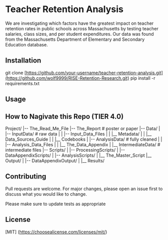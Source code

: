 # Teacher Retention Analysis
We are investigating which factors have the greatest impact on teacher retention rates in public schools across Massachusetts by testing teacher salaries, class sizes, and per student expenditures. Our data was found from the Massachusetts Department of Elementary and Secondary Education database.

## Installation
git clone [https://github.com/your-username/teacher-retention-analysis.git](https://github.com/wolf9999/RISE-Retention-Research.git)
pip install -r requirements.txt

## Usage

## How to Nagivate this Repo (TIER 4.0)
Project/
|-- The_Read_Me_File
|-- The_Report       # poster or paper
|-- Data/
|   |-- InputData/          # raw data
|   |   |-- Input_Data_Files
|   |   |__ Metadata/
|   |       |__ Data_Sources_Guide
|   |       |__ Codebooks
|   |-- AnalysisData/           # fully cleaned
|   |   |-- Analysis_Data_Files
|   |   |__ The_Data_Appendix
|   |__ IntermediateData/          # intermediate files
|-- Scripts/
|   |-- ProcessingScripts/
|   |-- DataAppendixScripts/
|   |-- AnalysisScripts/
|   |__ The_Master_Script
|__ Output/
|   |-- DataAppendixOutput/
|   |__ Results/


## Contributing
Pull requests are welcome. For major changes, please open an issue first to discuss what you would like to change.

Please make sure to update tests as appropriate

## License
[MIT] (https://choosealicense.com/licenses/mit/)







